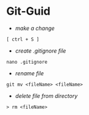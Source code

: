 # Git-Guid
* _make a change_
```
[ ctrl + S ]
```
* _create .gitignore file_
```
nano .gitignore
```
* _rename file_
```
git mv <fileName> <fileName>
```
* _delete file from directory_
```
> rm <fileName>
```
